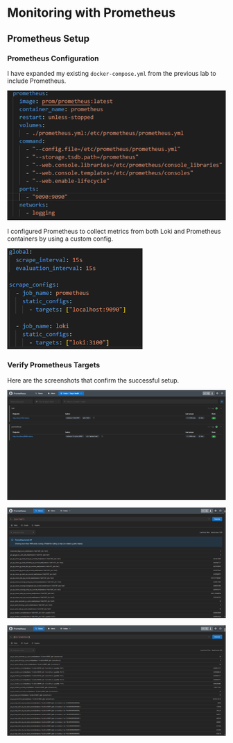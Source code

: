 # Monitoring with Prometheus

## Prometheus Setup

### Prometheus Configuration

I have expanded my existing `docker-compose.yml` from the previous lab to include Prometheus.

![Prometheus in docker-compose.yml](./img/prometheus_1.png)

I configured Prometheus to collect metrics from both Loki and Prometheus containers by using a custom config.

![Prometheus config](./img/prometheus_2.png)

### Verify Prometheus Targets

Here are the screenshots that confirm the successful setup.

![Target health](./img/prometheus_3.png)

![Loki query results](./img/prometheus_4.png)

![Prometheus query results](./img/prometheus_5.png)
